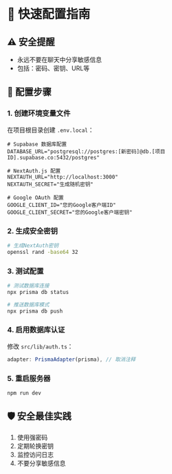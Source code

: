 # 🚀 快速配置指南

## ⚠️ 安全提醒
- 永远不要在聊天中分享敏感信息
- 包括：密码、密钥、URL等

## 🔧 配置步骤

### 1. 创建环境变量文件
在项目根目录创建 `.env.local`：

```env
# Supabase 数据库配置
DATABASE_URL="postgresql://postgres:[新密码]@db.[项目ID].supabase.co:5432/postgres"

# NextAuth.js 配置
NEXTAUTH_URL="http://localhost:3000"
NEXTAUTH_SECRET="生成随机密钥"

# Google OAuth 配置
GOOGLE_CLIENT_ID="您的Google客户端ID"
GOOGLE_CLIENT_SECRET="您的Google客户端密钥"
```

### 2. 生成安全密钥
```bash
# 生成NextAuth密钥
openssl rand -base64 32
```

### 3. 测试配置
```bash
# 测试数据库连接
npx prisma db status

# 推送数据库模式
npx prisma db push
```

### 4. 启用数据库认证
修改 `src/lib/auth.ts`：
```typescript
adapter: PrismaAdapter(prisma), // 取消注释
```

### 5. 重启服务器
```bash
npm run dev
```

## 🛡️ 安全最佳实践
1. 使用强密码
2. 定期轮换密钥
3. 监控访问日志
4. 不要分享敏感信息
